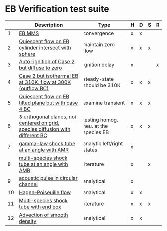 # EB Verification test suite

|    | Description                                                                                    | Type                                  | H | D | S | R |
|----|------------------------------------------------------------------------------------------------|---------------------------------------|---|---|---|---|
| 1  | [EB MMS](C1/README.md)                                                                         | convergence                           | x | x |   |   |
| 2  | [Quiescent flow on EB cylinder intersect with sphere](C2/README.md)                            | maintain zero flow                    | x | x | x |   |
| 3  | [Auto-ignition of Case 2 but diffuse to zero](C3/README.md)                                    | ignition delay                        | x |   |   | x |
| 4  | [Case 2 but isothermal EB at 310K, flow at 300K (outflow BC)](C4/README.md)                    | steady-state should be 310K           | x | x | x |   |
| 5  | [Quiescent flow on EB tilted plane but with case 4 BC](C5/README.md)                           | examine transient                     | x | x | x |   |
| 6  | [3 orthogonal planes, not centered on grid, species diffusion with different BC](C6/README.md) | testing homog. neu. at the species EB | x | x | x |   |
| 7  | [gamma-law shock tube at an angle with AMR](C7/README.md)                                      | analytic left/right states            | x |   |   |   |
| 8  | [multi-species shock tube at an angle with AMR](C8/README.md)                                  | literature                            | x |   | x |   |
| 9  | [acoustic pulse in circular channel](C9/README.md)                                             | analytical                            | x |   |   |   |
| 10 | [Hagen–Poiseuille flow](C10/README.md)                                                         | analytical                            | x | x |   |   |
| 11 | [Multi-species shock tube with end box](C11/README.md)                                         | literature                            | x | x | x |   |
| 12 | [Advection of smooth density](C12/README.md)                                                   | analytical                            | x | x |   |   |
